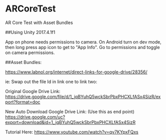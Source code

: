 # ARCoreTest
AR Core Test with Asset Bundles

##Using Unity 2017.4.1f1

App on phone needs permissions to camera. On Android turn on dev mode, then long press app icon to get to "App Info". Go to permissions and toggle on camera permissions.

##Asset Bundles:

https://www.labnol.org/internet/direct-links-for-google-drive/28356/

ie:
Swap out the file Id in link one to link two:

Original Google Drive Link:
https://drive.google.com/file/d/1_jqBYuhQ5wckSbrPbxPHCXLfASx4SizR/export?format=doc

New Auto Download Google Drive Link: (Use this as end point)
https://drive.google.com/uc?export=download&id=1_jqBYuhQ5wckSbrPbxPHCXLfASx4SizR


Tutorial Here:
https://www.youtube.com/watch?v=qv7KYpxFQxs
